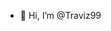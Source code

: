 - 👋 Hi, I’m @Traviz99


<!---
Traviz99/Traviz99 is a ✨ special ✨ repository because its `README.md` (this file) appears on your GitHub profile.
You can click the Preview link to take a look at your changes.
--->
